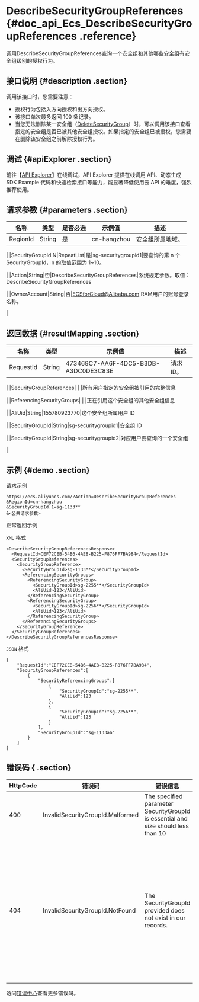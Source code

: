 # DescribeSecurityGroupReferences {#doc_api_Ecs_DescribeSecurityGroupReferences .reference}

调用DescribeSecurityGroupReferences查询一个安全组和其他哪些安全组有安全组级别的授权行为。

## 接口说明 {#description .section}

调用该接口时，您需要注意：

-   授权行为包括入方向授权和出方向授权。
-   该接口单次最多返回 100 条记录。
-   当您无法删除某一安全组（[DeleteSecurityGroup](~~25558~~)）时，可以调用该接口查看指定的安全组是否已被其他安全组授权。如果指定的安全组已被授权，您需要在删除该安全组之前解除授权行为。

## 调试 {#apiExplorer .section}

前往【[API Explorer](https://api.aliyun.com/#product=Ecs&api=DescribeSecurityGroupReferences)】在线调试，API Explorer 提供在线调用 API、动态生成 SDK Example 代码和快速检索接口等能力，能显著降低使用云 API 的难度，强烈推荐使用。

## 请求参数 {#parameters .section}

|名称|类型|是否必选|示例值|描述|
|--|--|----|---|--|
|RegionId|String|是|cn-hangzhou|安全组所属地域。

 |
|SecurityGroupId.N|RepeatList|是|sg-securitygroupid1|要查询的第 n 个 SecurityGroupId，n 的取值范围为 1~10。

 |
|Action|String|否|DescribeSecurityGroupReferences|系统规定参数。取值：DescribeSecurityGroupReferences

 |
|OwnerAccount|String|否|ECSforCloud@Alibaba.com|RAM用户的账号登录名称。

 |

## 返回数据 {#resultMapping .section}

|名称|类型|示例值|描述|
|--|--|---|--|
|RequestId|String|473469C7-AA6F-4DC5-B3DB-A3DC0DE3C83E|请求 ID。

 |
|SecurityGroupReferences| | |所有用户指定的安全组被引用的完整信息

 |
|ReferencingSecurityGroups| | |正在引用这个安全组的其他安全组信息

 |
|AliUid|String|155780923770|这个安全组所属用户 ID

 |
|SecurityGroupId|String|sg-securitygroupid1|安全组 ID

 |
|SecurityGroupId|String|sg-securitygroupid2|对应用户要查询的一个安全组

 |

## 示例 {#demo .section}

请求示例

``` {#request_demo}
https://ecs.aliyuncs.com/?Action=DescribeSecurityGroupReferences
&RegionId=cn-hangzhou
&SecurityGroupId.1=sg-1133**
&<公共请求参数>
```

正常返回示例

`XML` 格式

``` {#xml_return_success_demo}
<DescribeSecurityGroupReferencesResponse>
  <RequestId>CEF72CEB-54B6-4AE8-B225-F876FF7BA984</RequestId>
  <SecurityGroupReferences>
    <SecurityGroupReference>
      <SecurityGroupId>sg-1133**</SecurityGroupId>
      <ReferencingSecurityGroups>
        <ReferencingSecurityGroup>
          <SecurityGroupId>sg-2255**</SecurityGroupId>
          <AliUid>123</AliUid>
        </ReferencingSecurityGroup>
        <ReferencingSecurityGroup>
          <SecurityGroupId>sg-2256**</SecurityGroupId>
          <AliUid>123</AliUid>
        </ReferencingSecurityGroup>
      </ReferencingSecurityGroups>
    </SecurityGroupReference>
  </SecurityGroupReferences>
</DescribeSecurityGroupReferencesResponse>

```

`JSON` 格式

``` {#json_return_success_demo}
{
	"RequestId":"CEF72CEB-54B6-4AE8-B225-F876FF7BA984",
	"SecurityGroupReferences":[
		{
			"SecurityReferencingGroups":[
				{
					"SecurityGroupId":"sg-2255**",
					"AliUid":123
				},
				{
					"SecurityGroupId":"sg-2256**",
					"AliUid":123
				}
			],
			"SecurityGroupId":"sg-1133aa"
		}
	]
}
```

## 错误码 { .section}

|HttpCode|错误码|错误信息|描述|
|--------|---|----|--|
|400|InvalidSecurityGroupId.Malformed|The specified parameter SecurityGroupId is essential and size should less than 10|无效的安全组ID。|
|404|InvalidSecurityGroupId.NotFound|The SecurityGroupId provided does not exist in our records.|指定的安全组在该用户账号下不存在，请您检查安全组id是否正确。|

访问[错误中心](https://error-center.aliyun.com/status/product/Ecs)查看更多错误码。

